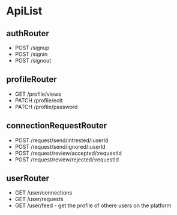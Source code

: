 # ApiList

## authRouter
- POST /signup
- POST /signin
- POST /signout

## profileRouter
- GET /profile/views
- PATCH /profile/edit
- PATCH /profile/password

## connectionRequestRouter
- POST /request/send/intrested/:userId
- POST /request/send/ignored/:userId
- POST /request/review/accepted/:requestId
- POST /request/review/rejected/:requestId

## userRouter
- GET /user/connections
- GET /user/requests
- GET /user/feed    - get the profile of othere users on the platform
